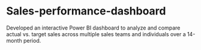 # Sales-performance-dashboard
Developed an interactive Power BI dashboard to analyze and compare actual vs. target sales across multiple sales teams and individuals over a 14-month period.
